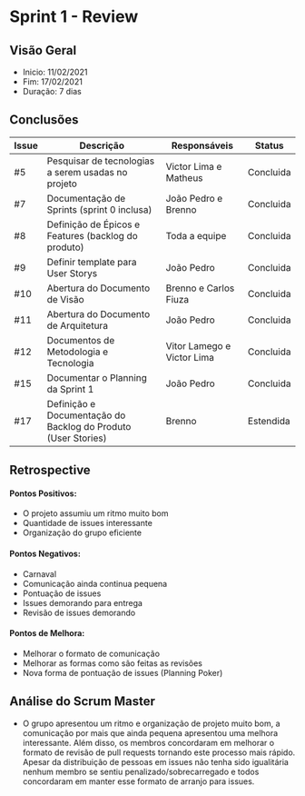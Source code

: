 # Sprint 1 - Review

## Visão Geral
- Inicio: 11/02/2021
- Fim: 17/02/2021
- Duração: 7 dias
 
## Conclusões
| Issue | Descrição | Responsáveis | Status
|--|--|--|--|
|#5|Pesquisar de tecnologias a serem usadas no projeto|Victor Lima e Matheus|Concluida
|#7|Documentação de Sprints (sprint 0 inclusa)|João Pedro e Brenno|Concluida
|#8|Definição de Épicos e Features (backlog do produto)|Toda a equipe|Concluida
|#9|Definir template para User Storys|João Pedro|Concluida
|#10|Abertura do Documento de Visão|Brenno e Carlos Fiuza|Concluida
|#11|Abertura do Documento de Arquitetura|João Pedro|Concluida
|#12|Documentos de Metodologia e Tecnologia|Vitor Lamego e Victor Lima|Concluida
|#15|Documentar o Planning da Sprint 1|João Pedro|Concluida
|#17|Definição e Documentação do Backlog do Produto (User Stories)|Brenno|Estendida 

## Retrospective
#### Pontos Positivos:
- O projeto assumiu um ritmo muito bom
- Quantidade de issues interessante
- Organização do grupo eficiente

#### Pontos Negativos:
- Carnaval
- Comunicação ainda continua pequena
- Pontuação de issues
- Issues demorando para entrega
- Revisão de issues demorando

#### Pontos de Melhora:
- Melhorar o formato de comunicação
- Melhorar as formas como são feitas as revisões
- Nova forma de pontuação de issues (Planning Poker)

## Análise do Scrum Master
- O grupo apresentou um ritmo e organização de projeto muito bom, a comunicação por mais que ainda pequena apresentou uma melhora interessante. Além disso, os membros concordaram em melhorar o formato de revisão de pull requests tornando este processo mais rápido. Apesar da distribuição de pessoas em issues não tenha sido igualitária nenhum membro se sentiu penalizado/sobrecarregado e todos concordaram em manter esse formato de arranjo para issues.
